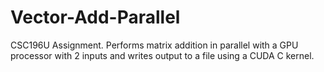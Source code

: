 # Vector-Add-Parallel
CSC196U Assignment. Performs matrix addition in parallel with a GPU processor with 2 inputs and writes output to a file using a CUDA C kernel.

